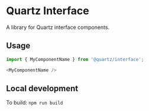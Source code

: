 # Quartz Interface

A library for Quartz interface components.

## Usage

```js
import { MyComponentName } from '@quartz/interface';

<MyComponentName />
```

## Local development

To build: `npm run build`

